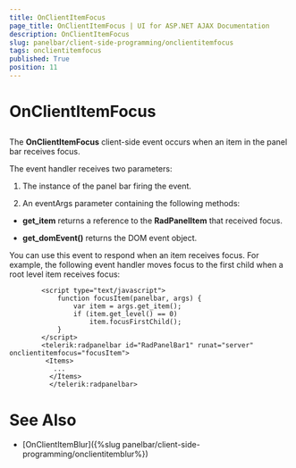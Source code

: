 ```yaml
---
title: OnClientItemFocus
page_title: OnClientItemFocus | UI for ASP.NET AJAX Documentation
description: OnClientItemFocus
slug: panelbar/client-side-programming/onclientitemfocus
tags: onclientitemfocus
published: True
position: 11
---
```


# OnClientItemFocus



## 

The __OnClientItemFocus__ client-side event occurs when an item in the panel bar receives focus.

The event handler receives two parameters:

1. The instance of the panel bar firing the event.

1. An eventArgs parameter containing the following methods:

* __get_item__ returns a reference to the __RadPanelItem__ that received focus.

* __get_domEvent()__ returns the DOM event object.

You can use this event to respond when an item receives focus. For example, the following event handler moves focus to the first child when a root level item receives focus:

````ASPNET
	    <script type="text/javascript">
	        function focusItem(panelbar, args) {
	            var item = args.get_item();
	            if (item.get_level() == 0)
	                item.focusFirstChild();
	        }
	    </script>
	    <telerik:radpanelbar id="RadPanelBar1" runat="server" onclientitemfocus="focusItem">
	     <Items>
	       ... 
	      </Items>
	      </telerik:radpanelbar>
````



# See Also

 * [OnClientItemBlur]({%slug panelbar/client-side-programming/onclientitemblur%})
